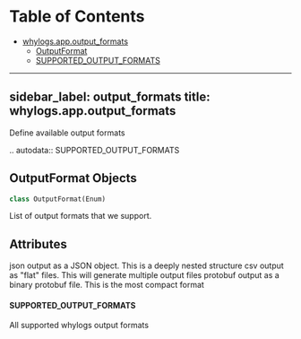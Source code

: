 # Table of Contents

* [whylogs.app.output\_formats](#whylogs.app.output_formats)
  * [OutputFormat](#whylogs.app.output_formats.OutputFormat)
  * [SUPPORTED\_OUTPUT\_FORMATS](#whylogs.app.output_formats.SUPPORTED_OUTPUT_FORMATS)

---
sidebar_label: output_formats
title: whylogs.app.output_formats
---

Define available output formats

.. autodata:: SUPPORTED_OUTPUT_FORMATS

## OutputFormat Objects

```python
class OutputFormat(Enum)
```

List of output formats that we support.

Attributes
----------
json
output as a JSON object. This is a deeply nested structure
csv
output as &quot;flat&quot; files. This will generate multiple output files
protobuf
output as a binary protobuf file. This is the most compact format

#### SUPPORTED\_OUTPUT\_FORMATS

All supported whylogs output formats

